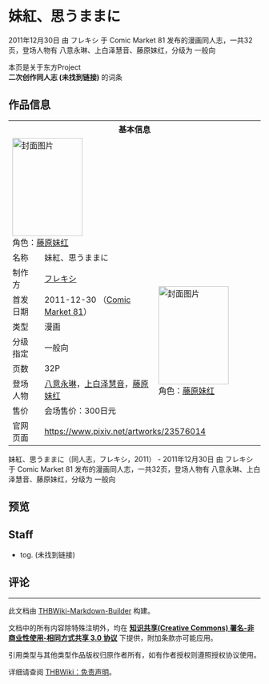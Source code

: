# 妹紅、思うままに

<!-- source html: G:\repos\THBWiki-Markdown-Builder\THBWikiMarkdown\Temp\main\c\c3\ns0%3A%E5%A6%B9%E7%B4%85%E3%80%81%E6%80%9D%E3%81%86%E3%81%BE%E3%81%BE%E3%81%AB.html -->

2011年12月30日 由 フレキシ 于 Comic Market 81 发布的漫画同人志，一共32页，登场人物有 八意永琳、上白泽慧音、藤原妹红，分级为 一般向

本页是关于东方Project  
 **二次创作同人志 (未找到链接)** 的词条
## 作品信息

<table><tbody><tr><th colspan="3">基本信息</th></tr><tr><td class="cover-artwork-mobile" colspan="2"><a href="./文件-妹紅、思うままに封面.jpg.md" class="image" title="封面图片"><img alt="封面图片" src="https://upload.thwiki.cc/thumb/8/8a/%E5%A6%B9%E7%B4%85%E3%80%81%E6%80%9D%E3%81%86%E3%81%BE%E3%81%BE%E3%81%AB%E5%B0%81%E9%9D%A2.jpg/140px-%E5%A6%B9%E7%B4%85%E3%80%81%E6%80%9D%E3%81%86%E3%81%BE%E3%81%BE%E3%81%AB%E5%B0%81%E9%9D%A2.jpg" decoding="async" loading="lazy" width="140" height="196" srcset="https://upload.thwiki.cc/thumb/8/8a/%E5%A6%B9%E7%B4%85%E3%80%81%E6%80%9D%E3%81%86%E3%81%BE%E3%81%BE%E3%81%AB%E5%B0%81%E9%9D%A2.jpg/210px-%E5%A6%B9%E7%B4%85%E3%80%81%E6%80%9D%E3%81%86%E3%81%BE%E3%81%BE%E3%81%AB%E5%B0%81%E9%9D%A2.jpg 1.5x, https://upload.thwiki.cc/thumb/8/8a/%E5%A6%B9%E7%B4%85%E3%80%81%E6%80%9D%E3%81%86%E3%81%BE%E3%81%BE%E3%81%AB%E5%B0%81%E9%9D%A2.jpg/280px-%E5%A6%B9%E7%B4%85%E3%80%81%E6%80%9D%E3%81%86%E3%81%BE%E3%81%BE%E3%81%AB%E5%B0%81%E9%9D%A2.jpg 2x" data-file-width="750" data-file-height="1049"></a><div class="cover-char">角色：<a href="./藤原妹红.md" title="藤原妹红">藤原妹红</a></div></td>
</tr><tr><td class="label">名称</td><td colspan="2"> 妹紅、思うままに </td></tr><tr><td class="label">制作方</td><td><a href="./フレキシ.md" title="フレキシ">フレキシ</a></td><td class="cover-artwork" rowspan="7" style="min-width:196px;"><a href="./文件-妹紅、思うままに封面.jpg.md" class="image" title="封面图片"><img alt="封面图片" src="https://upload.thwiki.cc/thumb/8/8a/%E5%A6%B9%E7%B4%85%E3%80%81%E6%80%9D%E3%81%86%E3%81%BE%E3%81%BE%E3%81%AB%E5%B0%81%E9%9D%A2.jpg/140px-%E5%A6%B9%E7%B4%85%E3%80%81%E6%80%9D%E3%81%86%E3%81%BE%E3%81%BE%E3%81%AB%E5%B0%81%E9%9D%A2.jpg" decoding="async" loading="lazy" width="140" height="196" srcset="https://upload.thwiki.cc/thumb/8/8a/%E5%A6%B9%E7%B4%85%E3%80%81%E6%80%9D%E3%81%86%E3%81%BE%E3%81%BE%E3%81%AB%E5%B0%81%E9%9D%A2.jpg/210px-%E5%A6%B9%E7%B4%85%E3%80%81%E6%80%9D%E3%81%86%E3%81%BE%E3%81%BE%E3%81%AB%E5%B0%81%E9%9D%A2.jpg 1.5x, https://upload.thwiki.cc/thumb/8/8a/%E5%A6%B9%E7%B4%85%E3%80%81%E6%80%9D%E3%81%86%E3%81%BE%E3%81%BE%E3%81%AB%E5%B0%81%E9%9D%A2.jpg/280px-%E5%A6%B9%E7%B4%85%E3%80%81%E6%80%9D%E3%81%86%E3%81%BE%E3%81%BE%E3%81%AB%E5%B0%81%E9%9D%A2.jpg 2x" data-file-width="750" data-file-height="1049"></a><div class="cover-char">角色：<a href="./藤原妹红.md" title="藤原妹红">藤原妹红</a></div></td>
</tr><tr><td class="label">首发日期</td><td>2011-12-30&#160;（<a href="/展会作品列表?e=Comic+Market%2381">Comic Market 81</a>）</td></tr><tr><td class="label">类型</td><td>漫画</td></tr><tr><td class="label">分级指定</td><td>一般向</td></tr><tr><td class="label">页数</td><td>32P</td></tr><tr><td class="label">登场人物</td><td><a href="./八意永琳.md" title="八意永琳">八意永琳</a>，<a href="./上白泽慧音.md" title="上白泽慧音">上白泽慧音</a>，<a href="./藤原妹红.md" title="藤原妹红">藤原妹红</a></td></tr><tr><td class="label">售价</td><td>会场售价：300日元</td></tr>
<tr><td class="label">官网页面</td><td colspan="2"><a rel="nofollow" class="external free" href="https://www.pixiv.net/artworks/23576014">https://www.pixiv.net/artworks/23576014</a></td></tr></tbody></table>

妹紅、思うままに（同人志，フレキシ，2011） - 2011年12月30日 由 フレキシ 于 Comic Market 81 发布的漫画同人志，一共32页，登场人物有 八意永琳、上白泽慧音、藤原妹红，分级为 一般向
## 预览
## Staff
- tog. (未找到链接)

## 评论




---

此文档由 [THBWiki-Markdown-Builder](https://github.com/Delsin-Yu/THBWiki-Markdown-Builder) 构建。

文档中的所有内容除特殊注明外，均在 [**知识共享(Creative Commons) 署名-非商业性使用-相同方式共享 3.0 协议**](https://creativecommons.org/licenses/by-sa/3.0/deed.zh-hans) 下提供，附加条款亦可能应用。

引用类型与其他类型作品版权归原作者所有，如有作者授权则遵照授权协议使用。

详细请查阅 [THBWiki：免责声明](https://thbwiki.cc/THBWiki:%E5%85%8D%E8%B4%A3%E5%A3%B0%E6%98%8E)。

